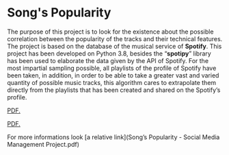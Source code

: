 # Song's Popularity
The purpose of this project is to look for the existence about the possible correlation between the popularity of the tracks and their technical features.
The project is based on the database of the musical service of **Spotify**.
This project has been developed on Python 3.8, besides the “**spotipy**” library
has been used to elaborate the data given by the API of Spotify. For the most
impartial sampling possible, all playlists of the profile of Spotify have been
taken, in addition, in order to be able to take a greater vast and varied quantity
of possible music tracks, this algorithm cares to extrapolate them directly from
the playlists that has been created and shared on the Spotify’s profile.

<a href="username.github.io/folder/document.pdf" target="_blank">PDF.</a>

<a href="https://github.com/Julieeno/Song-s-Popularity/blob/Song’s Popularity - Social Media Management
Project.pdf"  target="_blank">PDF.</a>

For more informations look [a relative link](Song’s Popularity - Social Media Management
Project.pdf)
